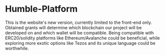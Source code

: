 # Humble-Platform

This is the website's new version, currently limited to the front-end only. Obtained grants will determine which blockchain 
our project will be developed on and which wallet will be compatible. Being compatible with ERC20/solidity platforms like 
Ethereum/Avalanche could be beneficial, while exploring more exotic options like Tezos and its unique language could be worthwhile.
